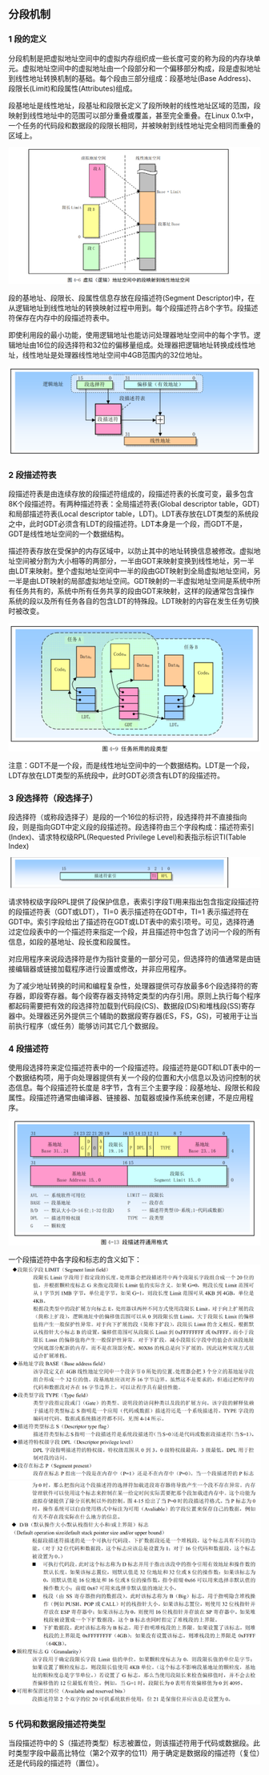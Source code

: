 ## 分段机制

### 1 段的定义

分段机制是把虚拟地址空间中的虚拟内存组织成一些长度可变的称为段的内存块单元。虚拟地址空间中的虚拟地址由一个段部分和一个偏移部分构成，段是虚拟地址到线性地址转换机制的基础。每个段由三部分组成：段基地址(Base Address)、段限长(Limit)和段属性(Attributes)组成。

段基地址是线性地址，段基址和段限长定义了段所映射的线性地址区域的范围，段映射到线性地址中的范围可以部分重叠或覆盖，甚至完全重叠。在Linux 0.1x中，一个任务的代码段和数据段的段限长相同，并被映射到线性地址完全相同而重叠的区域上。

![alt](./pictures2/1201.png)

段的基地址、段限长、段属性信息存放在段描述符(Segment Descriptor)中，在从逻辑地址到线性地址的转换映射过程中用到。每个段描述符占8个字节。段描述符保存在内存中的段描述符表中。

即使利用段的最小功能，使用逻辑地址也能访问处理器地址空间中的每个字节。逻辑地址由16位的段选择符和32位的偏移量组成。处理器把逻辑地址转换成线性地址，线性地址是处理器线性地址空间中4GB范围内的32位地址。

![alt](./pictures2/1202.png)

### 2 段描述符表

段描述符表是由连续存放的段描述符组成的，段描述符表的长度可变，最多包含8K个段描述符。有两种描述符表：全局描述符表(Global descriptor table，GDT)和局部描述符表(Local descriptor table，LDT)。LDT表存放在LDT类型的系统段之中，此时GDT必须含有LDT的段描述符。LDT本身是一个段，而GDT不是，GDT是线性地址空间的一个数据结构。

描述符表存放在受保护的内存区域中，以防止其中的地址转换信息被修改。虚拟地址空间被分割为大小相等的两部分，一半由GDT来映射变换到线性地址，另一半由LDT来映射。整个虚拟地址空间中一半的段由GDT映射到全局虚拟地址空间，另一半是由LDT映射的局部虚拟地址空间。GDT映射的一半虚拟地址空间是系统中所有任务共有的，系统中所有任务共享的段由GDT来映射，这样的段通常包含操作系统的段以及所有任务各自的包含LDT的特殊段。LDT映射的内容在发生任务切换时被改变。

![alt](./pictures2/1203.png)

注意：GDT不是一个段，而是线性地址空间中的一个数据结构。LDT是一个段，LDT存放在LDT类型的系统段中，此时GDT必须含有LDT的段描述符。

### 3 段选择符（段选择子）

段选择符（或称段选择子）是段的一个16位的标识符，段选择符并不直接指向段，则是指向GDT中定义段的段描述符。段选择符由三个字段构成：描述符索引(Index)、请求特权级RPL(Requested Privilege Level)和表指示标识TI(Table Index)

![alt](./pictures2/1204.png)

请求特权级字段RPL提供了段保护信息，表索引字段TI用来指出包含指定段描述符的段描述符表（GDT或LDT），TI=0 表示描述符在GDT中，TI=1 表示描述符在GDT中。索引字段给出了描述符在GDT或LDT表中的索引项号。可见，选择符通过定位段表中的一个描述符来指定一个段，并且描述符中包含了访问一个段的所有信息，如段的基地址、段长度和段属性。

对应用程序来说段选择符是作为指针变量的一部分可见，但选择符的值通常是由链接编辑器或链接加载程序进行设置或修改，并非应用程序。

为了减少地址转换的时间和编程复杂性，处理器提供可存放最多6个段选择符的寄存器，即段寄存器。每个段寄存器支持特定类型的内存引用。原则上执行每个程序都起码需要把有效的段选择符加载到代码段(CS)、数据段(DS)和堆栈段(SS)寄存器中。处理器还另外提供三个辅助的数据段寄存器(ES，FS，GS)，可被用于让当前执行程序（或任务）能够访问其它几个数据段。

### 4 段描述符

使用段选择符来定位描述符表中的一个段描述符。段描述符是GDT和LDT表中的一个数据结构项，用于向处理器提供有关一个段的位置和大小信息以及访问控制的状态信息。每个段描述符长度是 8字节，含有三个主要字段：段基地址、段限长和段属性。段描述符通常由编译器、链接器、加载器或操作系统来创建，不是应用程序。

![alt](./pictures2/1205.png)

一个段描述符中各字段和标志的含义如下：
![alt](./pictures2/1206.png)
![alt](./pictures2/1207.png)

### 5 代码和数据段描述符类型

当段描述符中的 S（描述符类型）标志被置位，则该描述符用于代码或数据段。此时类型字段中最高比特位（第2个双字的位11）用于确定是数据段的描述符（复位）还是代码段的描述符（置位）。
